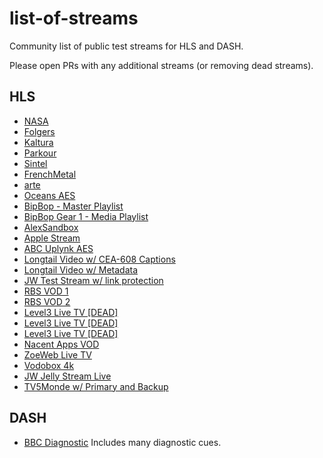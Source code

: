 # list-of-streams

Community list of public test streams for HLS and DASH.

Please open PRs with any additional streams (or removing dead streams).

## HLS

* [NASA](https://nasa-i.akamaihd.net/hls/live/253565/NTV-Public1/master.m3u8)
* [Folgers](http://cdnbakmi.kaltura.com/p/243342/sp/24334200/playManifest/entryId/0_uka1msg4/flavorIds/1_vqhfu6uy,1_80sohj7p/format/applehttp/protocol/http/a.m3u8)
* [Kaltura](http://cdnapi.kaltura.com/p/1878761/sp/187876100/playManifest/entryId/1_2xvajead/flavorIds/1_tl01409m,1_kptb3ez8,1_re3akioy,1_wuylsxwp/format/applehttp/protocol/http/a.m3u8)
* [Parkour](https://bitdash-a.akamaihd.net/content/MI201109210084_1/m3u8s/f08e80da-bf1d-4e3d-8899-f0f6155f6efa.m3u8)
* [Sintel](https://bitdash-a.akamaihd.net/content/sintel/hls/playlist.m3u8)
* [FrenchMetal](https://mnmedias.api.telequebec.tv/m3u8/29880.m3u8)
* [arte](http://www.streambox.fr/playlists/test_001/stream.m3u8)
* [Oceans AES](http://playertest.longtailvideo.com/adaptive/oceans_aes/oceans_aes.m3u8)
* [BipBop - Master Playlist](http://devimages.apple.com/iphone/samples/bipbop/bipbopall.m3u8)
* [BipBop Gear 1 - Media Playlist](http://devimages.apple.com/iphone/samples/bipbop/gear1/prog_index.m3u8)
* [AlexSandbox](http://externaltests.dev.kaltura.com/player/sandBox/alex-sandBox/master.m3u8)
* [Apple Stream](http://qthttp.apple.com.edgesuite.net/1010qwoeiuryfg/sl.m3u8)
* [ABC Uplynk AES](http://content.uplynk.com/channel/ext/72750b711f704e4a94b5cfe6dc99f5e1/WABCLive1.m3u8)
* [Longtail Video w/ CEA-608 Captions](http://playertest.longtailvideo.com/adaptive/captions/playlist.m3u8)
* [Longtail Video w/ Metadata](http://playertest.longtailvideo.com/adaptive/wowzaid3/playlist.m3u8)
* [JW Test Stream w/ link protection](http://content.jwplatform.com/manifests/vM7nH0Kl.m3u8)
* [RBS VOD 1](http://cdn-fms.rbs.com.br/hls-vod/sample1_1500kbps.f4v.m3u8)
* [RBS VOD 2](http://cdn-fms.rbs.com.br/vod/hls_sample1_manifest.m3u8)
* [Level3 Live TV [DEAD]](http://vevoplaylist-live.hls.adaptive.level3.net/vevo/ch1/appleman.m3u8)
* [Level3 Live TV [DEAD]](http://vevoplaylist-live.hls.adaptive.level3.net/vevo/ch2/appleman.m3u8)
* [Level3 Live TV [DEAD]](http://vevoplaylist-live.hls.adaptive.level3.net/vevo/ch3/appleman.m3u8)
* [Nacent Apps VOD](http://www.nacentapps.com/m3u8/index.m3u8)
* [ZoeWeb Live TV](http://srv6.zoeweb.tv:1935/z330-live/stream/playlist.m3u8)
* [Vodobox 4k](http://sample.vodobox.net/skate_phantom_flex_4k/skate_phantom_flex_4k.m3u8)
* [JW Jelly Stream Live](https://wowza.jwplayer.com/live/jelly.stream/playlist.m3u8)
* [TV5Monde w/ Primary and Backup](https://tv5mondehlslive-i.akamaihd.net/hls/live/250600/4792245510001-5/tv5plusinfo/playlist.m3u8)

## DASH

* [BBC Diagnostic](http://rdmedia.bbc.co.uk/dash/ondemand/testcard/1/client_manifest-events.mpd) Includes many diagnostic cues.
